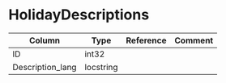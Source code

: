 # HolidayDescriptions

| Column | Type | Reference | Comment |
|--------|------|-----------|---------|
|ID|int32|||
|Description_lang|locstring|||
